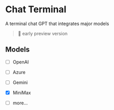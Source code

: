 # Chat Terminal
A terminal chat GPT that integrates major models

> 💄 early preview version

## Models
- [ ] OpenAI
- [ ] Azure
- [ ] Gemini 
- [x] MiniMax
- [ ] more...

